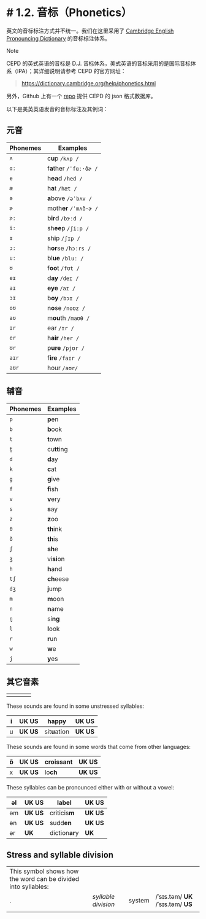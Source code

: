 # # 1.2. 音标（Phonetics）

英文的音标标注方式并不统一。我们在这里采用了 [Cambridge English Pronouncing Dictionary](https://dictionary.cambridge.org/pronunciation/) 的音标标注体系。

> [!Note]
>
> CEPD 的英式英语的音标是 D.J. 音标体系，美式英语的音标采用的是国际音标体系（IPA）；其详细说明请参考 CEPD 的官方网址：
>
> > https://dictionary.cambridge.org/help/phonetics.html
>
> 另外，Github 上有一个 [repo](https://github.com/zelic91/camdict) 提供 CEPD 的 json 格式数据库。

以下是美英英语发音的音标标注及其例词：

## 元音

| Phonemes | Examples                |
| -------- | ----------------------- |
| `ʌ`      | c**u**p `/kʌp /` <span class="speak-word-inline" data-audio-us-male="/audios/us/cup-en-us-male.mp3" data-audio-us-female="/audios/us/cup-en-us-female.mp3"></span>        |
| `ɑː`     | f**a**ther `/ˈfɑː·ðɚ /` <span class="speak-word-inline" data-audio-us-male="/audios/us/father-en-us-male.mp3" data-audio-us-female="/audios/us/father-en-us-female.mp3"></span> |
| `e`      | h**ea**d `/hed /` <span class="speak-word-inline" data-audio-us-male="/audios/us/head-en-us-male.mp3" data-audio-us-female="/audios/us/head-en-us-female.mp3"></span>       |
| `æ`      | h**a**t `/hæt /` <span class="speak-word-inline" data-audio-us-male="/audios/us/hat-en-us-male.mp3" data-audio-us-female="/audios/us/hat-en-us-female.mp3"></span>        |
| `ə`      | **a**bove `/əˈbʌv /` <span class="speak-word-inline" data-audio-us-male="/audios/us/above-en-us-male.mp3" data-audio-us-female="/audios/us/above-en-us-female.mp3"></span>    |
| `ɚ`      | moth**er** `/ˈmʌð·ɚ /` <span class="speak-word-inline" data-audio-us-male="/audios/us/mother-en-us-male.mp3" data-audio-us-female="/audios/us/mother-en-us-female.mp3"></span>  |
| `ɝː`     | b**ir**d `/bɝːd /` <span class="speak-word-inline" data-audio-us-male="/audios/us/bird-en-us-male.mp3" data-audio-us-female="/audios/us/bird-en-us-female.mp3"></span>      |
| `iː`     | sh**ee**p `/ʃiːp /` <span class="speak-word-inline" data-audio-us-male="/audios/us/sheep-en-us-male.mp3" data-audio-us-female="/audios/us/sheep-en-us-female.mp3"></span>     |
| `ɪ`      | sh**i**p `/ʃɪp /` <span class="speak-word-inline" data-audio-us-male="/audios/us/ship-en-us-male.mp3" data-audio-us-female="/audios/us/ship-en-us-female.mp3"></span>       |
| `ɔː`     | h**or**se `/hɔːrs /` <span class="speak-word-inline" data-audio-us-male="/audios/us/horse-en-us-male.mp3" data-audio-us-female="/audios/us/horse-en-us-female.mp3"></span>    |
| `uː`     | bl**ue** `/bluː /` <span class="speak-word-inline" data-audio-us-male="/audios/us/blue-en-us-male.mp3" data-audio-us-female="/audios/us/blue-en-us-female.mp3"></span>      |
| `ʊ`      | f**oo**t `/fʊt /` <span class="speak-word-inline" data-audio-us-male="/audios/us/foot-en-us-male.mp3" data-audio-us-female="/audios/us/foot-en-us-female.mp3"></span>       |
| `eɪ`     | d**ay** `/deɪ /` <span class="speak-word-inline" data-audio-us-male="/audios/us/day-en-us-male.mp3" data-audio-us-female="/audios/us/day-en-us-female.mp3"></span>        |
| `aɪ`     | **eye** `/aɪ /` <span class="speak-word-inline" data-audio-us-male="/audios/us/eye-en-us-male.mp3" data-audio-us-female="/audios/us/eye-en-us-female.mp3"></span>         |
| `ɔɪ`     | b**oy** `/bɔɪ /` <span class="speak-word-inline" data-audio-us-male="/audios/us/boy-en-us-male.mp3" data-audio-us-female="/audios/us/boy-en-us-female.mp3"></span>        |
| `oʊ`     | n**o**se `/noʊz /` <span class="speak-word-inline" data-audio-us-male="/audios/us/nose-en-us-male.mp3" data-audio-us-female="/audios/us/nose-en-us-female.mp3"></span>      |
| `aʊ`     | m**ou**th `/maʊθ /` <span class="speak-word-inline" data-audio-us-male="/audios/us/mouth-en-us-male.mp3" data-audio-us-female="/audios/us/mouth-en-us-female.mp3"></span>     |
| `ɪr`     | ear `/ɪr /` <span class="speak-word-inline" data-audio-us-male="/audios/us/ear-en-us-male.mp3" data-audio-us-female="/audios/us/ear-en-us-female.mp3"></span>             |
| `er`     | h**air** `/her /` <span class="speak-word-inline" data-audio-us-male="/audios/us/hair-en-us-male.mp3" data-audio-us-female="/audios/us/hair-en-us-female.mp3"></span>       |
| `ʊr`     | p**ure** `/pjʊr /` <span class="speak-word-inline" data-audio-us-male="/audios/us/pure-en-us-male.mp3" data-audio-us-female="/audios/us/pure-en-us-female.mp3"></span>      |
| `aɪr`    | f**ire** `/faɪr /` <span class="speak-word-inline" data-audio-us-male="/audios/us/fire-en-us-male.mp3" data-audio-us-female="/audios/us/fire-en-us-female.mp3"></span>      |
| `aʊr`    | hour `/aʊr/` <span class="speak-word-inline" data-audio-us-male="/audios/us/hour-en-us-male.mp3" data-audio-us-female="/audios/us/hour-en-us-female.mp3"></span>            |

## 辅音

| Phonemes | Examples    |
| -------- | ----------- |
| `p`      | **p**en     |
| `b`      | **b**ook    |
| `t`      | **t**own    |
| `t̬`      | cu**tt**ing |
| `d`      | **d**ay     |
| `k`      | **c**at     |
| `g`      | **g**ive    |
| `f`      | **f**ish    |
| `v`      | **v**ery    |
| `s`      | **s**ay     |
| `z`      | **z**oo     |
| `θ`      | **th**ink   |
| `ð`      | **th**is    |
| `ʃ`      | **sh**e     |
| `ʒ`      | vi**si**on  |
| `h`      | **h**and    |
| `tʃ`     | **ch**eese  |
| `dʒ`     | **j**ump    |
| `m`      | **m**oon    |
| `n`      | **n**ame    |
| `ŋ`      | si**ng**    |
| `l`      | **l**ook    |
| `r`      | **r**un     |
| `w`      | **w**e      |
| `j`      | **y**es     |

## 其它音素

|     |     |     |     |
| --- | --- | --- | --- |
|     |     |     |     |

These sounds are found in some unstressed syllables:

| i   | **UK**  **US** | happ**y**     | **UK**  **US** |
| --- | -------------- | ------------- | -------------- |
| u   | **UK**  **US** | sit**u**ation | **UK**  **US** |

These sounds are found in some words that come from other languages:

| ɒ̃   | **UK**  **US** | croiss**ant** | **UK**  **US** |
| --- | -------------- | ------------- | -------------- |
| x   | **UK**  **US** | lo**ch**      | **UK**  **US** |

These syllables can be pronounced either with or without a vowel:

| əl  | **UK**  **US** | lab**el**      | **UK**  **US** |
| --- | -------------- | -------------- | -------------- |
| əm  | **UK**  **US** | criticis**m**  | **UK**  **US** |
| ən  | **UK**  **US** | sudd**en**     | **UK**  **US** |
| ər  | **UK**         | diction**ar**y | **UK**         |

## Stress and syllable division

|                                                               |                     |        |                                      |
| ------------------------------------------------------------- | ------------------- | ------ | ------------------------------------ |
| This symbol shows how the word can be divided into syllables: |                     |        |                                      |
| .                                                             | *syllable division* | system | /ˈsɪs.təm/ **UK**  /ˈsɪs.təm/ **US** |
|                                                               |                     |        |                                      |